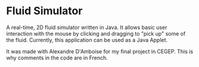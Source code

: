 # Fluid Simulator

A real-time, 2D fluid simulator written in Java. It allows basic user interaction with the mouse by clicking and dragging to "pick up" some of the fluid. Currently, this application can be used as a Java Applet.

It was made with Alexandre D'Amboise for my final project in CEGEP. This is why comments in the code are in French.
